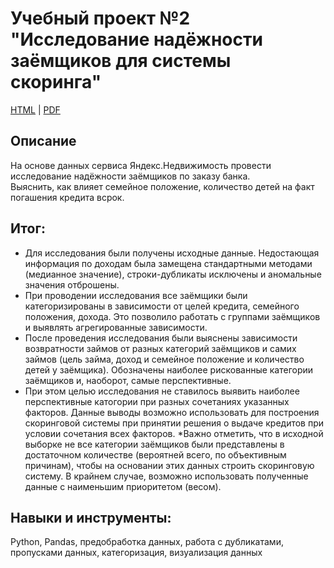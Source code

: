 # Учебный проект №2<BR> "Исследование надёжности заёмщиков для системы скоринга"

[HTML](https://github.com/AlievRust/Portfolio/blob/main/%D0%AF%D0%9F.%20%D0%9F%D1%80%D0%BE%D0%B5%D0%BA%D1%82%2002.%20%D0%9E%D1%86%D0%B5%D0%BD%D0%BA%D0%B0%20%D0%BD%D0%B0%D0%B4%D0%B5%D0%B6%D0%BD%D0%BE%D1%81%D1%82%D0%B8%20%D0%B7%D0%B0%D0%B5%D0%BC%D1%89%D0%B8%D0%BA%D0%BE%D0%B2.%20%D0%A1%D0%BA%D0%BE%D1%80%D0%B8%D0%BD%D0%B3/project02_debtor_reliability.ipynb) | [PDF](https://github.com/AlievRust/Portfolio/blob/main/%D0%AF%D0%9F.%20%D0%9F%D1%80%D0%BE%D0%B5%D0%BA%D1%82%2002.%20%D0%9E%D1%86%D0%B5%D0%BD%D0%BA%D0%B0%20%D0%BD%D0%B0%D0%B4%D0%B5%D0%B6%D0%BD%D0%BE%D1%81%D1%82%D0%B8%20%D0%B7%D0%B0%D0%B5%D0%BC%D1%89%D0%B8%D0%BA%D0%BE%D0%B2.%20%D0%A1%D0%BA%D0%BE%D1%80%D0%B8%D0%BD%D0%B3/project02_debtor_reliability.pdf)

## Описание  

На основе данных сервиса Яндекс.Недвижимость провести исследование  надёжности заёмщиков по заказу банка.  
Выяснить, как влияет семейное положение, количество детей на факт погашения кредита всрок.


## Итог:  

* Для исследования были получены исходные данные. Недостающая информация по доходам была замещена стандартными методами (медианное значение), строки-дубликаты исключены и аномальные значения отброшены.
* При проводении исследования все заёмщики были категоризированы в зависимости от целей кредита, семейного положения, дохода. Это позволило работать с группами заёмщиков и выявлять агрегированные зависимости.
* После проведения исследования были выяснены зависимости возвратности займов от разных категорий заёмщиков и самих займов (цель займа, доход и семейное положение и количество детей у заёмщика). Обозначены наиболее рискованные категории заёмщиков и, наоборот, самые перспективные.
* При этом целью исследования не ставилось выявить наиболее перспективные катогории при разных сочетаниях указанных факторов. Данные выводы возможно использовать для построения скоринговой системы при принятии решения о выдаче кредитов при условии сочетания всех факторов.
*Важно отметить, что в исходной выборке не все категории заёмщиков были представлены в достаточном количестве (вероятней всего, по объективным причинам), чтобы на основании этих данных строить скоринговую систему. В крайнем случае, возможно использовать полученные данные с наименьшим приоритетом (весом).


## Навыки и инструменты:  

Python, Pandas, предобработка данных, работа с дубликатами, пропусками данных, категоризация, визуализация данных
